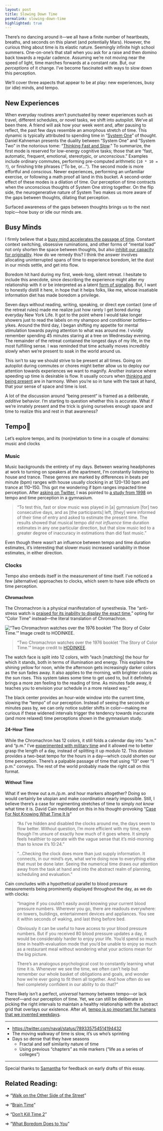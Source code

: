 ```yaml
---
layout: post
title: Slowing Down Time
permalink: slowing-down-time
highlighted: true
---
```


There’s no dancing around it—we all have a finite number of heartbeats, breaths, and seconds on this planet (and potentially Mars). However, the curious thing about time is its elastic nature. Seemingly infinite high school summers. One-on-one’s that stall when you ask for a raise and then domino back towards a regular cadence. Assuming we’re not moving near the speed of light, time marches forwards at a constant rate. But, our _perceptions_ of it change. I’ve become fascinated with ways to slow down this perception.

We’ll cover three aspects that appear to be at play: new experiences, busy (or idle) minds, and tempo.

## New Experiences

When everyday routines aren’t punctuated by newer experiences such as travel, different schedules, or novel tasks, we shift into autopilot. We’ve all been there. A friend will ask how your week went and, after pausing to reflect, the past few days resemble an amorphous stretch of time. This dynamic is typically attributed to spending time in “[System One](https://en.wikipedia.org/wiki/Thinking,_Fast_and_Slow#Two_systems)” of thought. Daniel Kahneman presents the duality between “System One” and “System Two” in the notorious tome: “[Thinking Fast and Slow](https://www.amazon.com/Thinking-Fast-Slow-Daniel-Kahneman/dp/0374533555).” To summarize, the first mode is reserved for low-energy cognitive tasks; those that are “fast, automatic, frequent, emotional, stereotypic, or _unconscious_.” Examples include ordinary commutes, performing pre-computed arithmetic (`10 * 10 = ?`), or finishing trite phrases (“To be, or…”). The second mode is more effortful and _conscious_. Newer experiences, performing an unfamiliar exercise, or following a math proof all land in this bucket. A second-order effect of these modes is a dilation of time. Our perception of time contracts when the unconscious thoughts of System One string together. On the flip side, the neurogenerative nature of System Two makes us more aware of the gaps between thoughts, dilating that perception.

Surfaced awareness of the gaps between thoughts brings us to the next topic—how busy or idle our minds are.

## Busy Minds

I firmly believe that a [busy mind accelerates the passage of time](https://twitter.com/naval/status/769745071675539456). Constant context switching, obsessive ruminations, and other forms of “mental load” not only shorten the space between thoughts, but also [inhibit our capacity for originality](https://www.nytimes.com/2016/06/19/opinion/sunday/think-less-think-better.html). How do we remedy this? I think the answer involves allocating uninterrupted spans of time to experience boredom, let the dust in our minds settle, and get into flow.

Boredom hit hard during my first, week-long, silent retreat. I hesitate to include this anecdote, since describing the experience might alter my relationship with it or be interpreted as a latent [form of signaling](https://twitter.com/ryandawidjan/status/972274896486223872). But, I want to honestly distill it here, in hope that it helps folks, like me, whose insatiable information diet has made boredom a privilege.

Seven days without reading, writing, speaking, or direct eye contact (one of the retreat rules) made me realize just how rarely I get bored during everyday New York Life. It got to the point where I would take longer showers just to read the labels on my shampoo and conditioner bottles—yikes. Around the third day, I began shifting my appetite for mental stimulation towards paying attention to what was around me. I vividly remember spending 45 minutes staring at a tree on Wednesday evening. The remainder of the retreat contained the longest days of my life, in the most fulfilling sense. I was reminded that time actually moves incredibly slowly when we’re present to soak in the world around us.

This isn’t to say we should strive to be present at all times. Going on autopilot during commutes or chores might better allow us to deploy our attention towards experiences we want to magnify. Another instance where speeding up time is desirable is flow. It usually occurs when [thinking and being present](//thinking-about-thinking) are in harmony. When you’re so in tune with the task at hand, that your sense of space and time is lost.

A lot of the discussion around “being present“ is framed as a deliberate, _additive_ behavior. I’m starting to question whether this is accurate. What if we’re innately present and the trick is giving ourselves enough space and time to realize this and rest in that awareness?

## Tempo

Let’s explore tempo, and its (non)relation to time in a couple of domains: music and clocks

### Music

Music backgrounds the entirety of my days. Between wearing headphones at work to turning on speakers at the apartment, I’m constantly listening to house and trance. These genres are marked by differences in beats per minute (bpm) ranges with house usually clocking in at 120–130 bpm and trance at 110–150. This got me wondering if bpm ranges impacted time perception. After [asking on Twitter](https://twitter.com/jasdev/status/786961355962257409), I was pointed to [a study from 1998](http://journals.sagepub.com/doi/abs/10.1177/0305735698261007) on tempo and time perception in a gymnasium.

> “To test this, fast or slow music was played in [a] gymnasium [for] two consecutive days, and as [the participants] left, [they] were informed of their time of entry and asked to estimate the present time. The results showed that musical tempo _did not influence_ time duration estimates in any one particular direction, but that slow music led to a greater degree of inaccuracy in estimations than did fast music.”

Even though there wasn’t an influence between tempo and time duration estimates, it’s interesting that slower music increased variability in those estimates, in either direction.

### Clocks

Tempo also embeds itself in the measurement of time itself. I’ve noticed a few (alternative) approaches to clocks, which seem to have side effects on time perception.

#### Chromachron

The Chromachron is a physical manifestation of synesthesia. The “anti-stress watch is [praised for its inability to display the exact time](https://www.hodinkee.com/articles/chromachron-a-radically-new-approach-to-time),” opting for “Color Time” instead—the literal translation of Chromachron.

![“Two Chromachron watches over the 1976 booklet ‘The Story of Color Time.’” Image credit to HODINKEE.](/public/images/chromachron.jpg)

> “Two Chromachron watches over the 1976 booklet ‘The Story of Color Time.’” Image credit to [HODINKEE](https://www.hodinkee.com).

The watch face is split into 12 colors, with “each [matching] the hour for which it stands, both in terms of illumination and energy. This explains the shining yellow for noon, while the afternoon gets increasingly darker colors as the sun fades away. It also applies to the morning, with brighter colors as the sun rises. This system takes some time to get used to, but it definitely brings a more zen feeling to the reading of time. As minutes fade away, it teaches you to envision your schedule in a more relaxed way.”

The black center provides an hour-wide window into the current time, slowing the “tempo” of our perception. Instead of seeing the seconds or minutes pass by, we can only notice subtler shifts in color—making me curious if these widened intervals trigger the tendency towards inaccurate (and more relaxed) time perceptions shown in the gymnasium study.

#### 24-Hour Time

While the Chromachron has 12 colors, it still folds a calendar day into “a.m.” and “p.m.” I’ve [experimented with military time](/24-hour-time) and it allowed me to better grasp the length of a day, instead of splitting it up modulo 12. This division provides a two-beat tempo for the hours in a day—which could shorten our time perception. There’s a palpable passage of time that using “13” over “1 p.m.” conveys. The rest of the world probably made the right call on this format.

#### Without Time

What if we threw out a.m./p.m. and hour markers altogether? Doing so would certainly be utopian and make coordination nearly impossible. Still, I believe there’s a case for regimenting stretches of time to simply _not know_ what time it is. David Cain meditated on this in his thought-provoking “[Case For Not Knowing What Time It Is](http://www.raptitude.com/2017/09/the-case-for-not-knowing-what-time-it-is/)”

> “As I’ve hidden and disabled the clocks around me, the days seem to flow better. Without question, I’m more efficient with my time, even though I’m unsure of exactly how much of it goes where. It simply feels healthier to operate with the vague sense that it’s mid-morning than to know it’s 10:24.”

> “…Checking the clock does more than just supply information. It connects, in our mind’s eye, what we’re doing now to everything else that must be done later. Seeing the numerical time draws our attention away from the task at hand and into the abstract realm of planning, scheduling and evaluation.”

Cain concludes with a hypothetical parallel to blood pressure measurements being prominently displayed throughout the day, as we do with clocks:

> “Imagine if you couldn’t easily avoid knowing your current blood pressure numbers. Wherever you go, there are readouts everywhere: on towers, buildings, entertainment devices and appliances. You see it within seconds of waking, and last thing before bed.

> Obviously it can be useful to have access to your blood pressure numbers. But if you received 80 blood pressure updates a day, it would be considerably harder to enjoy your life. You’d spend so much time in health-evaluation mode that you’d be unable to enjoy so much as a restaurant meal without wondering what your actions mean for the big picture.

> There’s an analogous psychological cost to constantly learning what time it is. Whenever we see the time, we often can’t help but remember our whole basket of obligations and goals, and wonder how we’re ever going to fit them all together. And how often do we feel completely confident in our ability to do that?”

There likely isn’t a perfect, _universal_ harmony between tempo—or lack thereof—and our perception of time. Yet, we can still be deliberate in picking the right intervals to maintain a healthy relationship with the abstract grid that overlays our existence. After all, [tempo is so important for humans that we invented weekdays](https://twitter.com/mmay3r/status/934671385485381632).

---

- https://twitter.com/naval/status/789335754514194432
- The moving walkway of time is slow, it’s us who’s sprinting
- Days so dense that they have seasons
    - Fractal and self similarity nature of time
    - Using previous “chapters” as mile markers (“life as a series of colleges”)

---

Special thanks to [Samantha]() for feedback on early drafts of this essay.

## Related Reading:

⇒ “[Walk on the Other Side of the Street](https://ktzine.com/walk-on-the-other-side-of-the-street-be803c8f55cb)”

⇒ “[Brain Time](https://www.edge.org/conversation/brain-time)”

⇒ “[Don’t Kill Time 2](http://nearthespeedoflight.com/article/2017_01_25_don___t_kill_time_2)”

⇒ “[What Boredom Does to You](http://nautil.us/issue/53/monsters/what-boredom-does-to-you)”
